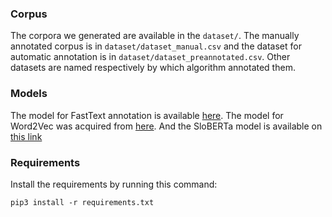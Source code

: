 ### Corpus
The corpora we generated are available in the `dataset/`. The manually annotated corpus is in `dataset/dataset_manual.csv` and the dataset for automatic annotation is in `dataset/dataset_preannotated.csv`. Other datasets are named respectively by which algorithm annotated them.

### Models
The model for FastText annotation is available [here](https://www.clarin.si/repository/xmlui/handle/11356/1204).
The model for Word2Vec was acquired from [here](http://vectors.nlpl.eu/repository/20/67.zip).
And the SloBERTa model is available on [this link](https://www.clarin.si/repository/xmlui/handle/11356/1397)

### Requirements
Install the requirements by running this command:

```
pip3 install -r requirements.txt
```